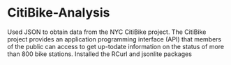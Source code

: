# CitiBike-Analysis

Used JSON to obtain data from the NYC CitiBike project. The CitiBike project provides an application
programming interface (API) that members of the public can access to get up-todate
information on the status of more than 800 bike stations. Installed the RCurl and jsonlite packages
